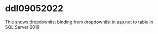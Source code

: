 # ddl09052022

This shows dropdownlist binding from dropdownlist in  asp.net to table in SQL Server 2019 
